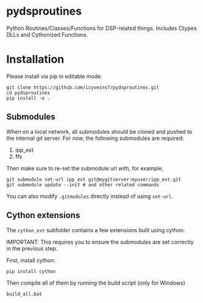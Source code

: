 # pydsproutines
Python Routines/Classes/Functions for DSP-related things. Includes Ctypes DLLs and Cythonized Functions.

# Installation
Please install via pip in editable mode.

```
git clone https://github.com/icyveins7/pydsproutines.git
cd pydsproutines
pip install -e .
```

## Submodules
When on a local network, all submodules should be cloned and pushed to the internal git server. For now, the following submodules are required:

1. ipp_ext
2. ffs

Then make sure to re-set the submodule url with, for example,

```
git submodule set-url ipp_ext git@mygitserver:myuser/ipp_ext.git
git submodule update --init # and other related commands
```

You can also modify ```.gitmodules``` directly instead of using ```set-url```.

## Cython extensions

The ```cython_ext``` subfolder contains a few extensions built using cython.

IMPORTANT: This requires you to ensure the submodules are set correctly in the previous step.

First, install cython:

```
pip install cython
```

Then compile all of them by running the build script (only for Windows)

```
build_all.bat
```